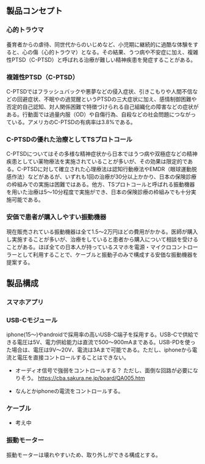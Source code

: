 ## 製品コンセプト

### 心的トラウマ
養育者からの虐待、同世代からのいじめなど、小児期に継続的に過酷な体験をすると、心の傷（心的トラウマ）となる。その結果、うつ病や不安症に加え、複雑性PTSD（C-PTSD）と呼ばれる治療が難しい精神疾患を発症することがある。

### 複雑性PTSD（C-PTSD）
C-PTSDではフラッシュバックや悪夢などの侵入症状、引きこもりや人間不信などの回避症状、不眠やの過覚醒というPTSDの三大症状に加え、感情制御困難や否定的自己認知、対人関係困難で特徴づけられる自己組織化の障害などの症状がある。行動面では過量内服（OD）や自傷行為、自殺などの社会問題につながっている。アメリカのC-PTSDの有病率は3.8%である。

### C-PTSDの優れた治療としてTSプロトコール
C-PTSDについてはその多様な精神症状から日本ではうつ病や双極症などの精神疾患としてい薬物療法を実施されていることが多いが、その効果は限定的である。C-PTSDに対して確立された心理療法は認知行動療法やEMDR（眼球運動脱感作法）などがあるが、いずれも1回の治療が30分以上かかり、日本の保険診療の枠組みでの実施は困難ではある。他方、TSプロトコールと呼ばれる振動機器を用いた治療は5〜10分程度で実施ができ、日本の保険診療の枠組みでも十分実施可能である。

### 安価で患者が購入しやすい振動機器
現在販売されている振動機器は全て1.5〜2万円ほどの費用がかかる。医師が購入し実施することが多いが、治療をしていると患者から購入について相談を受けることがある。ほぼ全ての日本人が持っているスマホを電源・マイクロコントローラーとして利用することで、ケーブルと振動子のみで構成する安価な振動機器を提案する。

## 製品構成

### スマホアプリ

### USB-Cモジュール
iphone(15〜)やandroidで採用率の高いUSB-C端子を採用する。USB-Cで供給できる電圧は5V、電力供給能力は直流で500〜900mAまである。USB-PDを使った場合は、電圧は9V～20V、電流は3Aまで可能である。ただし、iphoneから電流と電圧を直接コントロールすることはできない。

- オーディオ信号で強弱をコントロールする？
ただし、面倒な回路が必要になりそう。
https://cba.sakura.ne.jp/board/QA005.htm

- なんとかiphoneの電流をコントロールする。

### ケーブル
- 考え中

### 振動モーター
振動モーターは壊れやすいため、取り外しができる構成とする。
